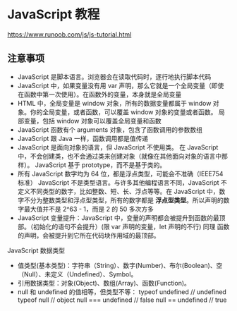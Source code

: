 # JavaScript 教程

https://www.runoob.com/js/js-tutorial.html

## 注意事项

- JavaScript 是脚本语言。浏览器会在读取代码时，逐行地执行脚本代码
- JavaScript 中，如果变量没有用 var 声明，那么它就是一个全局变量（即使在函数中第一次使用）。在函数外的变量，本身就是全局变量
- HTML 中，全局变量是 window 对象，所有的数据变量都属于 window 对象。你的全局变量，或者函数，可以覆盖 window 对象的变量或者函数。
  局部变量，包括 window 对象可以覆盖全局变量和函数
- JavaScript 函数有个 arguments 对象，包含了函数调用的参数数组
- JavaScript 跟 Java 一样，函数调用都是值传递
- JavaScript 是面向对象的语言，但 JavaScript 不使用类。
  在 JavaScript 中，不会创建类，也不会通过类来创建对象（就像在其他面向对象的语言中那样）。
  JavaScript 基于 prototype，而不是基于类的。
- 所有 JavaScript 数字均为 64 位，都是浮点类型，可能会不准确（IEEE754 标准）
  JavaScript 不是类型语言。与许多其他编程语言不同，JavaScript 不定义不同类型的数字，比如整数、短、长、浮点等等。在 JavaScript 中，数字不分为整数类型和浮点型类型，所有的数字都是 **浮点型类型**。所以声明的数字最大值并不是 2^63 - 1，而是 2 的 50 多次方多
- JavaScript 变量提升：JavaScript 中，变量的声明都会被提升到函数的最顶部。（初始化的语句不会提升）(限 var 声明的变量，let 声明的不行)
  同理 函数的声明，会被提升到它所在代码块作用域的最顶部。

JavaScript 数据类型

- 值类型(基本类型)：字符串（String）、数字(Number)、布尔(Boolean)、空（Null）、未定义（Undefined）、Symbol。
- 引用数据类型：对象(Object)、数组(Array)、函数(Function)。
- null 和 undefined 的值相等，但类型不等：
  typeof undefined // undefined
  typeof null // object
  null === undefined // false
  null == undefined // true
